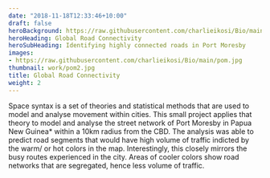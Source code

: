 ```yaml
---
date: "2018-11-18T12:33:46+10:00"
draft: false
heroBackground: https://raw.githubusercontent.com/charlieikosi/Bio/main/pom.jpg
heroHeading: Global Road Connectivity
heroSubHeading: Identifying highly connected roads in Port Moresby
images:
- https://raw.githubusercontent.com/charlieikosi/Bio/main/pom.jpg
thumbnail: work/pom2.jpg
title: Global Road Connectivity
weight: 2
---
```


Space syntax is a set of theories and statistical methods that are used to model and analyse movement within cities. This small project applies that theory to model and analyse the street network of Port Moresby in Papua New Guinea* within a 10km radius from the CBD. The analysis was able to predict road segments that would have high volume of traffic indicted by the warm/ or hot colors in the map. Interestingly, this closely mirrors the busy routes experienced in the city. Areas of cooler colors show road networks that are segregated, hence less volume of traffic.
